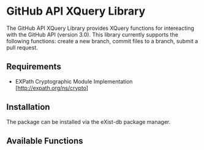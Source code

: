 # GitHub API XQuery Library
The GitHub API XQuery Library provides XQuery functions for intereacting with the GitHub API (version 3.0). This library currently supports the following functions: create a new branch, commit files to a branch, submit a pull request. 

## Requirements
* EXPath Cryptographic Module Implementation [http://expath.org/ns/crypto]

## Installation
The package can be installed via the eXist-db package manager. 

## Available Functions
